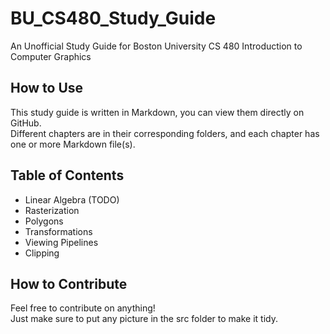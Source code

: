 # BU_CS480_Study_Guide
An Unofficial Study Guide for Boston University CS 480 Introduction to Computer Graphics

## How to Use
This study guide is written in Markdown, you can view them directly on GitHub.<br>
Different chapters are in their corresponding folders, and each chapter has one or more Markdown file(s).<br>

## Table of Contents
- Linear Algebra (TODO)
- Rasterization
- Polygons
- Transformations
- Viewing Pipelines
- Clipping

## How to Contribute
Feel free to contribute on anything!<br>
Just make sure to put any picture in the src folder to make it tidy.<br>
